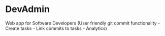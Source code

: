 # DevAdmin
Web app for Software Developers (User friendly git commit functionality - Create tasks -  Link commits to tasks - Analytics)
